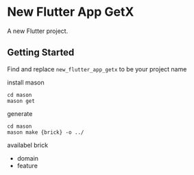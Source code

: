 # New Flutter App GetX

A new Flutter project.

## Getting Started

Find and replace `new_flutter_app_getx` to be your project name


install mason

```
cd mason
mason get
```

generate

```
cd mason
mason make {brick} -o ../
```

availabel brick

- domain
- feature
